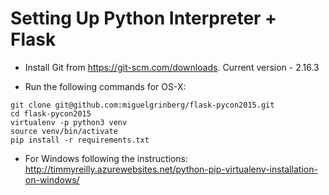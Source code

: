 # Setting Up Python Interpreter + Flask

* Install Git from https://git-scm.com/downloads. Current version - 2.16.3

* Run the following commands for OS-X:
```
git clone git@github.com:miguelgrinberg/flask-pycon2015.git
cd flask-pycon2015
virtualenv -p python3 venv
source venv/bin/activate
pip install -r requirements.txt
```

* For Windows following the instructions: http://timmyreilly.azurewebsites.net/python-pip-virtualenv-installation-on-windows/
